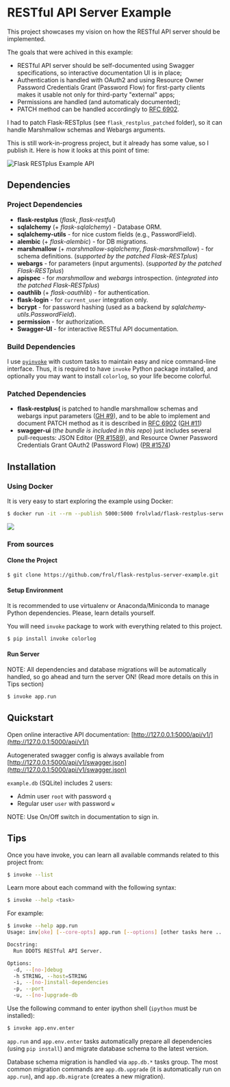 RESTful API Server Example
==========================

This project showcases my vision on how the RESTful API server should be
implemented.

The goals that were achived in this example:

* RESTful API server should be self-documented using Swagger specifications,
  so interactive documentation UI is in place;
* Authentication is handled with OAuth2 and using Resource Owner Password
  Credentials Grant (Password Flow) for first-party clients makes it usable
  not only for third-party "external" apps;
* Permissions are handled (and automaticaly documented);
* PATCH method can be handled accordingly to
  [RFC 6902](http://tools.ietf.org/html/rfc6902).

I had to patch Flask-RESTplus (see `flask_restplus_patched` folder), so it can
handle Marshmallow schemas and Webargs arguments.

This is still work-in-progress project, but it already has some value, so I
publish it. Here is how it looks at this point of time:

![Flask RESTplus Example API](https://raw.githubusercontent.com/frol/flask-restplus-server-example/master/docs/static/Flask_RESTplus_Example_API.png)


Dependencies
------------

### Project Dependencies

* **flask-restplus** (*flask*, *flask-restful*)
* **sqlalchemy** (+ *flask-sqlalchemy*) - Database ORM.
* **sqlalchemy-utils** - for nice custom fields (e.g., PasswordField).
* **alembic** (+ *flask-alembic*) - for DB migrations.
* **marshmallow** (+ *marshmallow-sqlalchemy*, *flask-marshmallow*) - for
  schema definitions. (*supported by the patched Flask-RESTplus*)
* **webargs** - for parameters (input arguments). (*supported by the patched
  Flask-RESTplus*)
* **apispec** - for *marshmallow* and *webargs* introspection. (*integrated
  into the patched Flask-RESTplus*)
* **oauthlib** (+ *flask-oauthlib*) - for authentication.
* **flask-login** - for `current_user` integration only.
* **bcrypt** - for password hashing (used as a backend by
  *sqlalchemy-utils.PasswordField*).
* **permission** - for authorization.
* **Swagger-UI** - for interactive RESTful API documentation.

### Build Dependencies

I use [`pyinvoke`](http://pyinvoke.org) with custom tasks to maintain easy and
nice command-line interface. Thus, it is required to have `invoke` Python
package installed, and optionally you may want to install `colorlog`, so your
life become colorful.

### Patched Dependencies

* **flask-restplus(** is patched to handle marshmallow schemas and webargs
  input parameters
  ([GH #9](https://github.com/noirbizarre/flask-restplus/issues/9)),
  and to be able to implement and document PATCH method as it is described in
  [RFC 6902](http://tools.ietf.org/html/rfc6902)
  ([GH #11](https://github.com/noirbizarre/flask-restplus/issues/11))
* **swagger-ui** (*the bundle is included in this repo*) just includes several
  pull-requests: JSON Editor
  ([PR #1589](https://github.com/swagger-api/swagger-ui/pull/1589)),
  and Resource Owner Password Credentials Grant OAuth2 (Password Flow)
  ([PR #1574](https://github.com/swagger-api/swagger-ui/pull/1574))


Installation
------------

### Using Docker

It is very easy to start exploring the example using Docker:

```bash
$ docker run -it --rm --publish 5000:5000 frolvlad/flask-restplus-server-example
```

[![](https://badge.imagelayers.io/frolvlad/flask-restplus-server-example:latest.svg)](https://imagelayers.io/?images=frolvlad/flask-restplus-server-example:latest 'Get your own badge on imagelayers.io')


### From sources

#### Clone the Project

```bash
$ git clone https://github.com/frol/flask-restplus-server-example.git
```

#### Setup Environment

It is recommended to use virtualenv or Anaconda/Miniconda to manage Python
dependencies. Please, learn details yourself.

You will need `invoke` package to work with everything related to this project.

```bash
$ pip install invoke colorlog
```


#### Run Server

NOTE: All dependencies and database migrations will be automatically handled,
so go ahead and turn the server ON! (Read more details on this in Tips section)

```bash
$ invoke app.run
```


Quickstart
----------

Open online interactive API documentation:
[http://127.0.0.1:5000/api/v1/](http://127.0.0.1:5000/api/v1/)

Autogenerated swagger config is always available from
[http://127.0.0.1:5000/api/v1/swagger.json](http://127.0.0.1:5000/api/v1/swagger.json)

`example.db` (SQLite) includes 2 users:

* Admin user `root` with password `q`
* Regular user `user` with password `w`

NOTE: Use On/Off switch in documentation to sign in.


Tips
----

Once you have invoke, you can learn all available commands related to this
project from:

```bash
$ invoke --list
```

Learn more about each command with the following syntax:

```bash
$ invoke --help <task>
```

For example:

```bash
$ invoke --help app.run
Usage: inv[oke] [--core-opts] app.run [--options] [other tasks here ...]

Docstring:
  Run DDOTS RESTful API Server.

Options:
  -d, --[no-]debug
  -h STRING, --host=STRING
  -i, --[no-]install-dependencies
  -p, --port
  -u, --[no-]upgrade-db
```

Use the following command to enter ipython shell (`ipython` must be installed):

```bash
$ invoke app.env.enter
```

`app.run` and `app.env.enter` tasks automatically prepare all dependencies
(using `pip install`) and migrate database schema to the latest version.

Database schema migration is handled via `app.db.*` tasks group. The most
common migration commands are `app.db.upgrade` (it is automatically run on
`app.run`), and `app.db.migrate` (creates a new migration).
